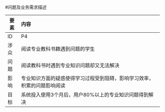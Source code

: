 #问题及业务需求描述



| 要素 | 内容 |
| --- | :--- |
| ID | P4 |
| 涉众 | 阅读专业教科书籍遇到问题的学生 |
| 问题 | 阅读教科书时遇到专业知识问题却又无法解决 |
| 影响 | 专业知识方面的疑惑使得学习过程受到阻碍，影响学习效率，积累的问题影响阅读 |
| 目标 | 系统投入使用3个月后，用户80%以上的专业知识问题得到解决 |



